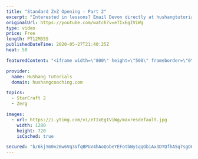 ```yaml
---
title: "Standard ZvZ Opening - Part 2"
excerpt: "Interested in lessons? Email Devon directly at hushangtutorials@outlook.com ------------------------------------------------------------------------------------------------------- Want to support HuShang Tutorials directly? Patreon is a website where you can contribute a monthly donation that will help"
originalUrl: https://youtube.com/watch?v=eTIxEgIViWg
type: video
price: Free
length: PT12M35S
publishedDateTime: 2020-05-27T21:40:25Z
heat: 50

featuredContent: "<iframe width=\"800\" height=\"500\" frameborder=\"0\" src=\"https://www.youtube.com/embed/eTIxEgIViWg\" allow=\"accelerometer; autoplay; encrypted-media; gyroscope; picture-in-picture\" allowfullscreen></iframe>"

provider:
  name: HuShang Tutorials
  domain: hushangcoaching.com

topics:
  - StarCraft 2
  - Zerg

images:
  - url: https://i.ytimg.com/vi/eTIxEgIViWg/maxresdefault.jpg
    width: 1280
    height: 720
    isCached: true

secured: "b/6kjYm0v26w6Vq3VfqBPGV4hAoQobeYEFotbWy1qqOb1Ax3DYQfhA5q7sgO0ewqTBzWr9wMW53mBTecChDVaj9FI6b4vkfT8fiVe9m6CqZ2EIyiDaMi8DCIAnQ88RbggPP6V5SvyKdzyQifduRo6tN/nwE7imoMriB5fdJk+8V4Rxs5dLIcyTNoZZgzV2yj5lLyBQ4DLMy9G2Qpxfpx+NVsRXn0LiyoHqrWwYbZ9Vx4hErDzeDIFeeuJBVDNE+phzloSYqsaavl/ROdROI1btjByO1Hg+bK77EeImRqkjO2bpSauPglNGzldpJis3jpHU+Ca78f30SC9//ft5WCoZf9+jqP34WXzw9BGLmaAQpkJzEzz7IfOoEfVOsR78tKlb6u38pJg0Hkis5Z3NOfcIMi9H1Kr4UmR3k949bB/W0=;REQJvGl2S+zzCwkud0vFrg=="
---
```


